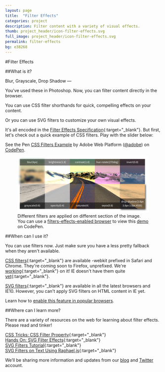 ```yaml
---
layout: page
title:  "Filter Effects"
categories: project
description: Filter content with a variety of visual effects.
thumb: project_header/icon-filter-effects.svg
full_image: project_header/icon-filter-effects.svg
permalink: filter-effects
bg: e38268
---
```

#Filter Effects

##What is it?

Blur, Grayscale, Drop Shadow &mdash;

You've used these in Photoshop. Now, you can filter content directly in the browser.

You can use CSS filter shorthands for quick, compelling effects on your content.

Or you can use SVG filters to customize your own visual effects.

It's all encoded in the [Filter Effects Specification](http://www.w3.org/TR/filter-effects/){:target="_blank"}. But first, let's check out a quick example of CSS filters. Play with the slider below:

<div id="filter-effects-codepen">
  <p data-height="320" data-theme-id="0" data-slug-hash="KyEpe" data-default-tab="result" class='codepen'>See the Pen <a href='http://codepen.io/adobe/pen/KyEpe/'>CSS Filters Example</a> by Adobe Web Platform (<a href='http://codepen.io/adobe'>@adobe</a>) on <a href='http://codepen.io'>CodePen</a>.</p>
  <script async src="//codepen.io/assets/embed/ei.js"></script>
</div>
<figure id="filter-effects-image">
  <a href="http://codepen.io/adobe/pen/KyEpe/">
  <center><img src="/img/filters/filter-demo-screenshot.png" alt="CSS Filters Example"></img></center>
  </a>
  <figcaption>
    Different filters are applied on different section of the image. You can use a <a href="http://caniuse.com/#feat=css-filters" target="_blank">filters-effects-enabled browser</a> to view this <a href="http://codepen.io/adobe/pen/KyEpe/">demo</a> on CodePen.
  </figcaption>
</figure>

##When can I use it?

You can use filters now. Just make sure you have a less pretty fallback when they aren't available.

[CSS filters](http://caniuse.com/#feat=css-filters){:target="_blank"} are available -webkit prefixed in Safari and Chrome.
They're coming soon to Firefox, unprefixed. We're [working](https://bugzilla.mozilla.org/show_bug.cgi?id=869828){:target="_blank"} on it!
IE doesn't have them quite [yet](http://status.modern.ie/filters?term=filter){:target="_blank"}.

[SVG filters](http://caniuse.com/#feat=svg-filters){:target="_blank"} are available in all the latest browsers and IE10. However, you can't apply SVG filters on HTML content in IE yet.

Learn how to [enable this feature in popular browsers](http://webplatform.adobe.com/enable/).

##Where can I learn more?

There are a variety of resources on the web for learning about filter effects. Please read and tinker!

[CSS Tricks: CSS Filter Property](http://css-tricks.com/almanac/properties/f/filter/){:target="_blank"}
<br/>
[Hands On: SVG Filter Effects](http://ie.microsoft.com/testdrive/graphics/hands-on-css3/hands-on_svg-filter-effects.htm){:target="_blank"}
<br/>
[SVG Filters Tutorial](http://tutorials.jenkov.com/svg/filters.html){:target="_blank"}
<br/>
[SVG Filters on Text Using Raphael.js](http://css-tricks.com/svg-filters-on-text/){:target="_blank"}

We’ll be sharing more information and updates from our [blog](http://blogs.adobe.com/webplatform/) and [Twitter](https://twitter.com/adobeweb) account.

<script>
if (Modernizr.cssfilters) {
    document.getElementById("filter-effects-image").style.display = 'none';
} else {
    document.getElementById("filter-effects-codepen").style.display = 'none';
}
</script>
